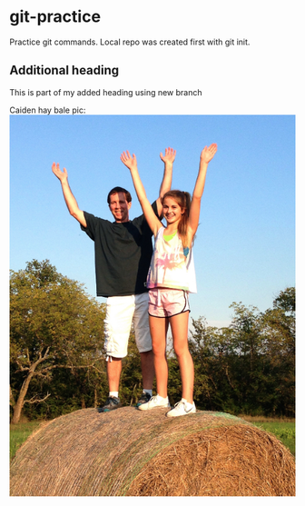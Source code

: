 # git-practice
Practice git commands. Local repo was created first with git init.

## Additional heading
This is part of my added heading using new branch

Caiden hay bale pic:
![test](caidenHayBale.jpg)
